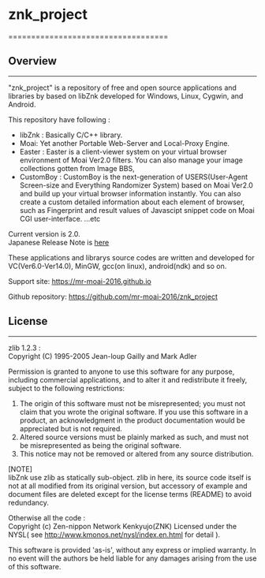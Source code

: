 # znk_project
===================================

## Overview
-----------------------------------

"znk_project" is a repository of free and open source applications and libraries by based on libZnk
developed for Windows, Linux, Cygwin, and Android. 

This repository have following :  
* libZnk : Basically C/C++ library.  
* Moai: Yet another Portable Web-Server and  Local-Proxy Engine.  
* Easter : Easter is a client-viewer system on your virtual browser environment of Moai Ver2.0 filters.
  You can also manage your image collections gotten from Image BBS,
* CustomBoy : CustomBoy is the next-generation of USERS(User-Agent Screen-size and Everything Randomizer System)
  based on Moai Ver2.0 and build up your virtual browser information instantly.
  You can also create a custom detailed information about each element of browser,
  such as Fingerprint and result values of Javascipt snippet code on Moai CGI user-interface.
...etc  

Current version is 2.0.  
Japanese Release Note is [here][1]

These applications and librarys source codes are written and developed for VC(Ver6.0-Ver14.0),
MinGW, gcc(on linux), android(ndk) and so on.  

Support site: 
https://mr-moai-2016.github.io

Github repository: 
https://github.com/mr-moai-2016/znk_project


## License
-----------------------------------

zlib 1.2.3 :   
  Copyright (C) 1995-2005 Jean-loup Gailly and Mark Adler  

  Permission is granted to anyone to use this software for any purpose,
  including commercial applications, and to alter it and redistribute it
  freely, subject to the following restrictions:

  1. The origin of this software must not be misrepresented; you must not
     claim that you wrote the original software. If you use this software
     in a product, an acknowledgment in the product documentation would be
     appreciated but is not required.
  2. Altered source versions must be plainly marked as such, and must not be
     misrepresented as being the original software.
  3. This notice may not be removed or altered from any source distribution.

  [NOTE]  
  libZnk use zlib as statically sub-object.
  zlib in here, its source code itself is not at all modified from its original version,
  but accessory of example and document files are deleted except for the license terms
  (README) to avoid redundancy.

Otherwise all the code :  
  Copyright (c) Zen-nippon Network Kenkyujo(ZNK)
  Licensed under the NYSL( see http://www.kmonos.net/nysl/index.en.html for detail ).


This software is provided 'as-is', without any express or implied warranty.
In no event will the authors be held liable for any damages arising
from the use of this software.


[1]: https://github.com/mr-moai-2016/znk_project/blob/master/src/ReleaseNote.md
